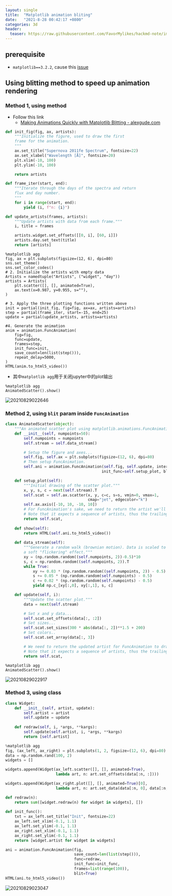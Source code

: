 ```yaml
---
layout: single
title:  "Matplotlib animation bliting"
date:   "2021-8-28 00:42:17 +0800"
categories: 3d
header:
  teaser: https://raw.githubusercontent.com/FavorMylikes/hackmd-note/img/img20210828004409.png
---
```


## prerequisite

- `matplotlib==3.2.2`, cause this [issue](https://github.com/matplotlib/matplotlib/issues/19040)

## Using blitting method to speed up animation rendering

### Method 1, using method

- Follow this link
  - [Making Animations Quickly with Matplotlib Blitting - alexgude.com](https://alexgude.com/blog/matplotlib-blitting-supernova/)

```python
def init_fig(fig, ax, artists):
    """Initialize the figure, used to draw the first
    frame for the animation.
    """
    ax.set_title("Supernova 2011fe Spectrum", fontsize=22)
    ax.set_xlabel("Wavelength [Å]", fontsize=20)
    plt.xlim(-10, 100)
    plt.ylim(-10, 100)

    return artists

def frame_iter(start, end):
    """Iterate through the days of the spectra and return
    flux and day number.
    """
    for i in range(start, end):
        yield (i, f"n: {i}")

def update_artists(frames, artists):
    """Update artists with data from each frame."""
    i, title = frames

    artists.widget.set_offsets([[0, i], [60, i]])
    artists.day.set_text(title)
    return [artists]

```

```ipynb
%matplotlib agg
fig, ax = plt.subplots(figsize=(12, 6), dpi=80)
sns.set_theme()
sns.set_color_codes()
# 2. Initialize the artists with empty data
Artists = namedtuple("Artists", ("widget", "day"))
artists = Artists(
    plt.scatter([], [], animated=True),
    ax.text(x=0.987, y=0.955, s=""),
)

# 3. Apply the three plotting functions written above
init = partial(init_fig, fig=fig, ax=ax, artists=artists)
step = partial(frame_iter, start=-15, end=25)
update = partial(update_artists, artists=artists)

#4. Generate the animation
anim = animation.FuncAnimation(
    fig=fig,
    func=update,
    frames=step,
    init_func=init,
    save_count=len(list(step())),
    repeat_delay=5000,
)
HTML(anim.to_html5_video())
```

- 其中`matplotlib agg`用于关闭jupyter中的plot输出

```ipynb
%matplotlib agg
AnimatedScatter().show()
```

<img src="https://raw.githubusercontent.com/FavorMylikes/hackmd-note/img/img20210829022646.png" alt="20210829022646"/>

### Method 2, using `blit` param inside `FuncAnimation`

```python
class AnimatedScatter(object):
    """An animated scatter plot using matplotlib.animations.FuncAnimation."""
    def __init__(self, numpoints=50):
        self.numpoints = numpoints
        self.stream = self.data_stream()

        # Setup the figure and axes...
        self.fig, self.ax = plt.subplots(figsize=(12, 6), dpi=80)
        # Then setup FuncAnimation.
        self.ani = animation.FuncAnimation(self.fig, self.update, interval=5, 
                                          init_func=self.setup_plot, blit=True)

    def setup_plot(self):
        """Initial drawing of the scatter plot."""
        x, y, s, c = next(self.stream).T
        self.scat = self.ax.scatter(x, y, c=c, s=s, vmin=0, vmax=1,
                                    cmap="jet", edgecolor="k")
        self.ax.axis([-10, 10, -10, 10])
        # For FuncAnimation's sake, we need to return the artist we'll be using
        # Note that it expects a sequence of artists, thus the trailing comma.
        return self.scat,
    
    def show(self):
        return HTML(self.ani.to_html5_video())
    
    def data_stream(self):
        """Generate a random walk (brownian motion). Data is scaled to produce
        a soft "flickering" effect."""
        xy = (np.random.random((self.numpoints, 2))-0.5)*10
        s, c = np.random.random((self.numpoints, 2)).T
        while True:
            xy += 0.03 * (np.random.random((self.numpoints, 2)) - 0.5)
            s += 0.05 * (np.random.random(self.numpoints) - 0.5)
            c += 0.02 * (np.random.random(self.numpoints) - 0.5)
            yield np.c_[xy[:,0], xy[:,1], s, c]

    def update(self, i):
        """Update the scatter plot."""
        data = next(self.stream)

        # Set x and y data...
        self.scat.set_offsets(data[:, :2])
        # Set sizes...
        self.scat.set_sizes(300 * abs(data[:, 2])**1.5 + 200)
        # Set colors..
        self.scat.set_array(data[:, 3])

        # We need to return the updated artist for FuncAnimation to draw..
        # Note that it expects a sequence of artists, thus the trailing comma.
        return self.scat,
```

```jupyter
%matplotlib agg
AnimatedScatter().show()
```

<img src="https://raw.githubusercontent.com/FavorMylikes/hackmd-note/img/img20210829022917.png" alt="20210829022917"/>

### Method 3, using class

```python
class Widget:
    def __init__(self, artist, update):
        self.artist = artist
        self.update = update
        
    def redraw(self, i, *args, **kargs):
        self.update(self.artist, i, *args, **kargs)
        return [self.artist]
```

```python
%matplotlib agg
fig, (ax_left, ax_right) = plt.subplots(1, 2, figsize=(12, 6), dpi=80)
data = np.random.rand(100, 2)
widgets = []

widgets.append(Widget(ax_left.scatter([], [], animated=True), 
                      lambda art, n: art.set_offsets(data[:n, :])))

widgets.append(Widget(ax_right.plot([], [], animated=True)[0], 
                      lambda art, n: art.set_data(data[:n, 0], data[:n, 1])))

def redraw(n):
    return sum([widget.redraw(n) for widget in widgets], [])
        
def init_func():
    txt = ax_left.set_title("Init", fontsize=22)
    ax_left.set_xlim(-0.1, 1.1)
    ax_left.set_ylim(-0.1, 1.1)
    ax_right.set_xlim(-0.1, 1.1)
    ax_right.set_ylim(-0.1, 1.1)
    return [widget.artist for widget in widgets]
```

```python
ani = animation.FuncAnimation(fig, 
                              save_count=len(list(step())),
                              func=redraw,
                              init_func=init_func, 
                              frames=list(range(100)),
                              blit=True)
HTML(ani.to_html5_video())
```

<img src="https://raw.githubusercontent.com/FavorMylikes/hackmd-note/img/img20210829023047.png" alt="20210829023047"/>
